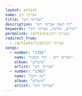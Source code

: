 ```yaml
---
layout: artist
name: אברימי רוט
title: "אברימי רוט"
description: "דף האמן אברימי רוט"
keywords: "שירים, מוזיקה, אברימי רוט"
permalink: /artists/אברימי-רוט/
redirect_from:
  - /artists/list/אברימי רוט
songs:
  - number: "1362"
    name: "אברימי רוט - זהר השבת"
    album: "סינגלים"
    artist: "אברימי רוט"
  - number: "1363"
    name: "קה ריבון"
    album: "סינגלים"
    artist: "אברימי רוט"
---
```

